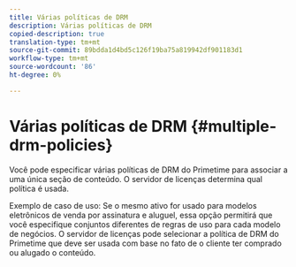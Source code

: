 ```yaml
---
title: Várias políticas de DRM
description: Várias políticas de DRM
copied-description: true
translation-type: tm+mt
source-git-commit: 89bdda1d4bd5c126f19ba75a819942df901183d1
workflow-type: tm+mt
source-wordcount: '86'
ht-degree: 0%

---
```



# Várias políticas de DRM {#multiple-drm-policies}

Você pode especificar várias políticas de DRM do Primetime para associar a uma única seção de conteúdo. O servidor de licenças determina qual política é usada.

Exemplo de caso de uso: Se o mesmo ativo for usado para modelos eletrônicos de venda por assinatura e aluguel, essa opção permitirá que você especifique conjuntos diferentes de regras de uso para cada modelo de negócios. O servidor de licenças pode selecionar a política de DRM do Primetime que deve ser usada com base no fato de o cliente ter comprado ou alugado o conteúdo.
